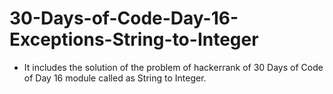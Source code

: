 # 30-Days-of-Code-Day-16-Exceptions-String-to-Integer

- It includes the solution of the problem of hackerrank of 30 Days of Code of Day 16 module called as String to Integer.

